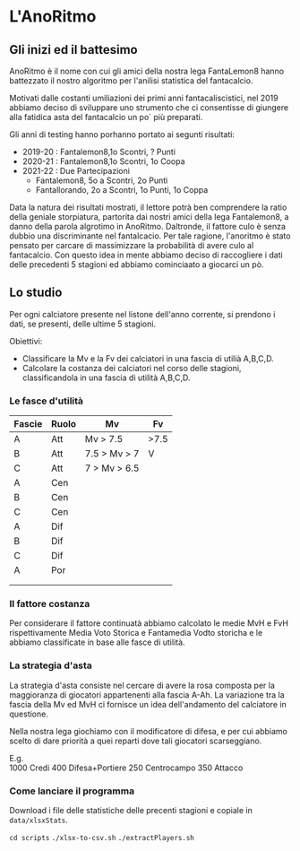 # L'AnoRitmo

## Gli inizi ed il battesimo  

AnoRitmo è il nome con cui gli amici della nostra lega FantaLemon8 hanno battezzato il nostro algoritmo per l'anilisi statistica del fantacalcio. 

Motivati dalle costanti umiliazioni dei primi anni fantacaliscistici, nel 2019 abbiamo deciso di sviluppare uno strumento che ci consentisse di giungere alla fatidica asta del fantacalcio un po` più preparati. 

Gli anni di testing hanno porhanno portato ai segunti risultati:  
- 2019-20 : Fantalemon8,1o Scontri, ? Punti   
- 2020-21 : Fantalemon8,1o Scontri, 1o Coopa
- 2021-22 : Due Partecipazioni  
    -   Fantalemon8, 5o a Scontri, 2o Punti
    -   Fantallorando, 2o a Scontri, 1o Punti, 1o Coppa 

Data la natura dei risultati mostrati, il lettore potrà ben comprendere la ratio della geniale storpiatura, partorita dai nostri amici della lega Fantalemon8, a danno della parola algrotimo in AnoRitmo. Daltronde, il fattore culo è senza dubbio una discriminante nel fantalcacio. Per tale ragione, l'anoritmo è stato pensato per carcare di massimizzare la probabilità di avere culo al fantacalcio.
Con questo idea in mente abbiamo deciso di raccogliere i dati delle precedenti 5 stagioni ed abbiamo cominciaato a giocarci un pò. 

## Lo studio

Per ogni calciatore presente nel listone dell'anno corrente, si prendono i dati, se presenti, delle ultime 5 stagioni. 

Obiettivi: 
- Classificare la Mv e la Fv dei calciatori in una fascia di utilià A,B,C,D.   
- Calcolare la costanza dei calciatori nel corso delle stagioni, classificandola in una fascia di utilità A,B,C,D. 

### Le fasce d'utilità 


| Fascie | Ruolo | Mv           | Fv   |
|--------|-------|--------------|------|
| A      | Att   | Mv > 7.5     | >7.5 |
| B      | Att   | 7.5 > Mv > 7 | V    |
| C      | Att   | 7 > Mv > 6.5 |      |
| A      | Cen   |              |      |
| B      | Cen   |              |      |
| C      | Cen   |              |      |
| A      | Dif   |              |      |
| B      | Dif   |              |      |
| C      | Dif   |              |      |
| A      | Por   |              |      |
|        |       |              |      |
|        |       |              |      |


### Il fattore costanza

Per considerare il fattore continuatà abbiamo calcolato le medie MvH e FvH rispettivamente Media Voto Storica e Fantamedia Vodto storicha e le abbiamo classificate in base alle fasce di utilità. 

### La strategia d'asta 
La strategia d'asta consiste nel cercare di avere la rosa composta per la maggioranza di giocatori appartenenti alla fascia A-Ah. 
La variazione tra la fascia della Mv ed MvH ci fornisce un idea dell'andamento del calciatore in questione. 

Nella nostra lega giochiamo con il modificatore di difesa, e per cui abbiamo scelto di dare priorità a quei reparti dove tali giocatori scarseggiano. 

E.g.  
1000 Credi 
400 Difesa+Portiere
250 Centrocampo 
350 Attacco 

### Come lanciare il programma 

Download i file delle statistiche delle precenti stagioni e copiale in `data/xlsxStats`.

`cd scripts` 
`./xlsx-to-csv.sh`
`./extractPlayers.sh`


